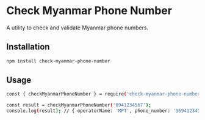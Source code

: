# Check Myanmar Phone Number

A utility to check and validate Myanmar phone numbers.

## Installation

```bash
npm install check-myanmar-phone-number
```

## Usage

``` bash
const { checkMyanmarPhoneNumber } = require('check-myanmar-phone-number');

const result = checkMyanmarPhoneNumber('0941234567');
console.log(result); // { operatorName: 'MPT', phone_number: '95941234567' }
```

